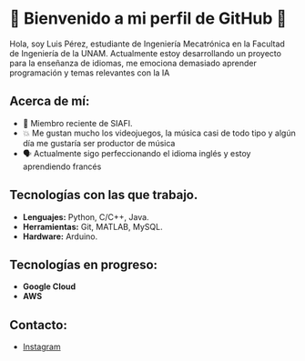 # 👾 Bienvenido a mi perfil de GitHub 👾

Hola, soy Luis Pérez, estudiante de Ingeniería Mecatrónica en la Facultad de Ingeniería de la UNAM. Actualmente estoy desarrollando un proyecto para la enseñanza de idiomas, me emociona demasiado aprender programación y temas relevantes con la IA

## Acerca de mí:
- 📌 Miembro reciente de SIAFI. 
- 💥 Me gustan mucho los videojuegos, la música casi de todo tipo y algún día me gustaría ser productor de música
- 🗣️ Actualmente sigo perfeccionando el idioma inglés y estoy aprendiendo francés

## Tecnologías con las que trabajo. 
- **Lenguajes:** Python, C/C++, Java. 
- **Herramientas:** Git, MATLAB, MySQL.
- **Hardware:** Arduino.

## Tecnologías en progreso:
- **Google Cloud**
- **AWS**

## Contacto:
- [Instagram](https://www.instagram.com/luuissc_/)
